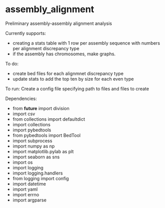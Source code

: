# assembly_alignment

Preliminary assembly-assembly alignment analysis

Currently supports:
* creating a stats table with 1 row per assembly sequence with numbers per alignment discrepancy type
* if the assembly has chromosomes, make graphs.

To do: 
* create bed files for each alignmnet discrepancy type
* update stats to add the top ten by size for each even type

To run: 
Create a config file specifying path to files and files to create

Dependencies:

* from __future__ import division
* import csv
* from collections import defaultdict
* import collections
* import pybedtools
* from pybedtools import BedTool
* import subprocess
* import numpy as np
* import matplotlib.pylab as plt
* import seaborn as sns
* import os
* import logging
* import logging.handlers
* from logging import config
* import datetime
* import yaml
* import errno
* import argparse

